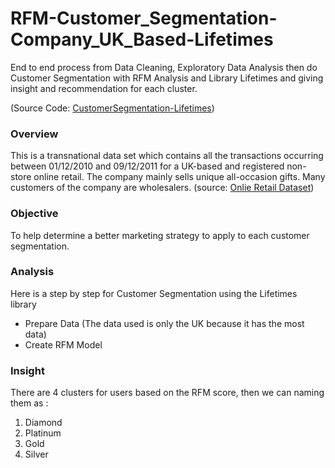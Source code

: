 # RFM-Customer_Segmentation-Company_UK_Based-Lifetimes
End to end process from Data Cleaning, Exploratory Data Analysis then do Customer Segmentation with RFM Analysis and Library Lifetimes and giving insight and recommendation for each cluster.

(Source Code: [CustomerSegmentation-Lifetimes](https://colab.research.google.com/drive/1ewgeYGdrBNim84EJo8_01UdL_2lu4bLk?usp=sharing))
### Overview
This is a transnational data set which contains all the transactions occurring between 01/12/2010 and 09/12/2011 for a UK-based and registered non-store online retail. The company mainly sells unique all-occasion gifts. Many customers of the company are wholesalers. (source: [Onlie Retail Dataset](https://www.kaggle.com/datasets/ersany/online-retail-dataset))

### Objective
To help determine a better marketing strategy to apply to each customer segmentation.

### Analysis
Here is a step by step for Customer Segmentation using the Lifetimes library
* Prepare Data (The data used is only the UK because it has the most data)
* Create RFM Model

### Insight

There are 4 clusters for users based on the RFM score, then we can naming them as :
1. Diamond
2. Platinum
3. Gold
4. Silver
